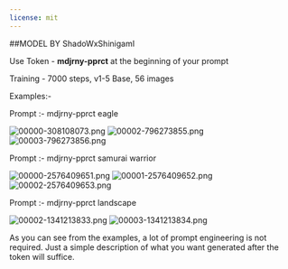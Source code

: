 ```yaml
---
license: mit
---
```

##MODEL BY ShadoWxShinigamI

Use Token - **mdjrny-pprct** at the beginning of your prompt

Training - 7000 steps, v1-5 Base, 56 images

Examples:-

Prompt :- mdjrny-pprct eagle

![00000-308108073.png](https://s3.amazonaws.com/moonup/production/uploads/1668139335005-633a520aecbd8b19357b4806.png)
![00002-796273855.png](https://s3.amazonaws.com/moonup/production/uploads/1668139335006-633a520aecbd8b19357b4806.png)
![00003-796273856.png](https://s3.amazonaws.com/moonup/production/uploads/1668139825214-633a520aecbd8b19357b4806.png)


Prompt :- mdjrny-pprct samurai warrior

![00000-2576409651.png](https://s3.amazonaws.com/moonup/production/uploads/1668139380714-633a520aecbd8b19357b4806.png)
![00001-2576409652.png](https://s3.amazonaws.com/moonup/production/uploads/1668139380712-633a520aecbd8b19357b4806.png)
![00002-2576409653.png](https://s3.amazonaws.com/moonup/production/uploads/1668139380713-633a520aecbd8b19357b4806.png)

Prompt :- mdjrny-pprct landscape

![00002-1341213833.png](https://s3.amazonaws.com/moonup/production/uploads/1668139469474-633a520aecbd8b19357b4806.png)
![00003-1341213834.png](https://s3.amazonaws.com/moonup/production/uploads/1668139469469-633a520aecbd8b19357b4806.png)


As you can see from the examples, a lot of prompt engineering is not required. Just a simple description of what you want generated after the token will suffice.